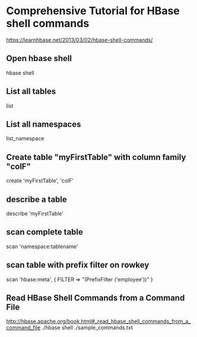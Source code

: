 # Comprehensive Tutorial for HBase shell commands
https://learnhbase.net/2013/03/02/hbase-shell-commands/

## Open hbase shell
hbase shell

## List all tables
list 

## List all namespaces
list_namespace

## Create table "myFirstTable" with column family "colF"
create 'myFirstTable', 'colF'

## describe a table
describe 'myFirstTable'

## scan complete table
scan 'namespace:tablename'

## scan table with prefix filter on rowkey
scan 'hbase:meta', { FILTER => "(PrefixFilter ('employee'))" }

## Read HBase Shell Commands from a Command File
http://hbase.apache.org/book.html#_read_hbase_shell_commands_from_a_command_file
./hbase shell ./sample_commands.txt
